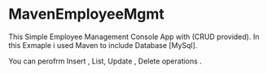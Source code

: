 # MavenEmployeeMgmt
This Simple Employee Management Console App with (CRUD provided).
In this Exmaple i used Maven to include Database [MySql].

You can perofrm Insert , List, Update , Delete operations .
